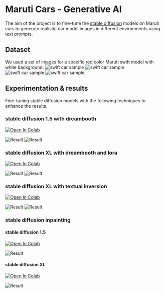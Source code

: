 # Maruti Cars - Generative AI
The aim of the project is to fine-tune the [stable diffusion](https://github.com/huggingface/diffusers) models 
on Maruti cars to generate realistic car model images in different environments using text prompts.

## Dataset
We used a set of images for a specific red color Maruti swift model with white background.
![swift car sample](https://github.com/exoper101/Maruti/blob/dev/dataset/sw01.jpg)
![swift car sample](https://github.com/exoper101/Maruti/blob/dev/dataset/sw02.jpg)
![swift car sample](https://github.com/exoper101/Maruti/blob/dev/dataset/sw03.jpg)
![swift car sample](https://github.com/exoper101/Maruti/blob/dev/dataset/sw04.jpg)

## Experimentation & results
Fine-tuning stable diffusion models with the following techniques to enhance the results.
### stable diffusion 1.5 with dreambooth
[![Open In Colab](https://colab.research.google.com/assets/colab-badge.svg)](https://colab.research.google.com/github/exoper101/Maruti/blob/dev/Cars_DreamBooth_Stable_Diffusion.ipynb)

![Result](https://github.com/exoper101/Maruti/blob/dev/results/sd1.5_dreambooth/op-sd1.5-01.png)
![Result](https://github.com/exoper101/Maruti/blob/dev/results/sd1.5_dreambooth/op-sd1.5-02.png)


### stable diffusion XL with dreambooth and lora
[![Open In Colab](https://colab.research.google.com/assets/colab-badge.svg)](https://colab.research.google.com/github/exoper101/Maruti/blob/dev/SDXL_DreamBooth_LoRA.ipynb)

![Result](https://github.com/exoper101/Maruti/blob/dev/results/sdxl_dreambooth_lora/op01.png)
![Result](https://github.com/exoper101/Maruti/blob/dev/results/sdxl_dreambooth_lora/op03.png)

### stable diffusion XL with textual inversion
[![Open In Colab](https://colab.research.google.com/assets/colab-badge.svg)](https://colab.research.google.com/github/exoper101/Maruti/blob/dev/Cars_textual_inversion_sdxl.ipynb)

![Result](https://github.com/exoper101/Maruti/blob/dev/results/sdxl_textual_inversion/op-sdxl-tinv-01.png?)
![Result](https://github.com/exoper101/Maruti/blob/dev/results/sdxl_textual_inversion/op-sdxl-tinv-02.png?)

### stable diffusion inpainting
#### stable diffusion 1.5
[![Open In Colab](https://colab.research.google.com/assets/colab-badge.svg)](https://colab.research.google.com/github/exoper101/Maruti/blob/dev/Cars_sd_inpaint.ipynb)

![Result](https://github.com/exoper101/Maruti/blob/dev/results/inpainting/op-sd1.5-inpainting-01.png?)
#### stable diffusion XL
[![Open In Colab](https://colab.research.google.com/assets/colab-badge.svg)](https://colab.research.google.com/github/exoper101/Maruti/blob/dev/inpainting_cars.ipynb)

![Result](https://github.com/exoper101/Maruti/blob/dev/results/inpainting/op-sdxl-inp-01.png?)

